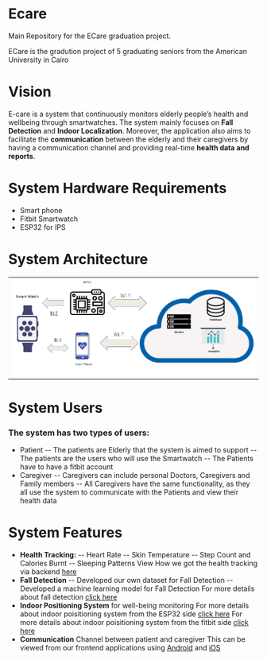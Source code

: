 # Ecare
Main Repository for the ECare graduation project.

ECare is the gradution project of 5 graduating seniors from the American University in Cairo

# Vision
E-care is a system that continuously monitors elderly people’s health and wellbeing through smartwatches. The system mainly focuses on **Fall Detection** and **Indoor Localization**. Moreover,  the application also aims to  facilitate the **communication** between the elderly and their caregivers by having a communication channel and providing real-time **health data and reports**.

# System Hardware Requirements

- Smart phone
- Fitbit Smartwatch
- ESP32 for IPS

# System Architecture

<table>
  <tr>
    <td  align="center"><img src="./media/architecture.png" ></td>
  </tr>

</table>

# System Users

### The system has two types of users:

- Patient
-- The patients are Elderly that the system is aimed to support
-- The patients are the users who will use the Smartwatch
-- The Patients have to have a fitbit account
- Caregiver
-- Caregivers can include personal Doctors, Caregivers and Family members
-- All Caregivers have the same functionality, as they all use the system to communicate with the Patients and view their health data

# System Features

- **Health Tracking:**
-- Heart Rate
-- Skin Temperature
-- Step Count and Calories Burnt
-- Sleeping Patterns
 View How we got the health tracking via backend [here](https://github.com/Elderly-Care/Ecare/tree/main/backend)
- **Fall Detection**
-- Developed our own dataset for Fall Detection
-- Developed a machine learning model for Fall Detection
For more details about fall detection [click here](https://github.com/Elderly-Care/Ecare/tree/main/fallDetection)
- **Indoor Positioning System** for well-being monitoring
For more details about indoor poisitioning system from the ESP32 side [click here](https://github.com/Elderly-Care/Ecare/tree/main/ips)
For more details about indoor poisitioning system from the fitbit side [click here](https://github.com/Elderly-Care/Ecare/tree/main/fitbit)
- **Communication** Channel between patient and caregiver
This can be viewed from our frontend applications using [Android](https://github.com/Elderly-Care/Ecare/tree/main/androidApp) and [iOS](https://github.com/Elderly-Care/Ecare/tree/main/iOS)




